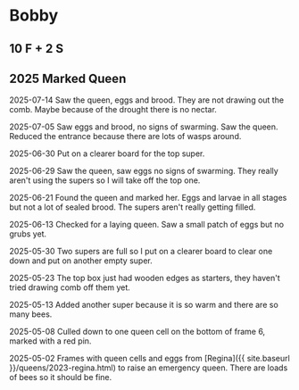# Bobby

## 10 F + 2 S

## 2025 Marked Queen

2025-07-14 Saw the queen, eggs and brood.  They are not drawing out the comb.  Maybe because of the drought there is no nectar.

2025-07-05 Saw eggs and brood, no signs of swarming.  Saw the queen.  Reduced the entrance because there are lots of wasps around.

2025-06-30 Put on a clearer board for the top super.

2025-06-29 Saw the queen, saw eggs no signs of swarming.  They really aren't using the supers so I will take off the top one.

2025-06-21 Found the queen and marked her.  Eggs and larvae in all stages but not a lot of sealed brood.  The supers aren't really getting filled.

2025-06-13 Checked for a laying queen.  Saw a small patch of eggs but no grubs yet.

2025-05-30 Two supers are full so I put on a clearer board to clear one down and put on another empty super.

2025-05-23 The top box just had wooden edges as starters, they haven't tried drawing comb off them yet.

2025-05-13 Added another super because it is so warm and there are so many bees.

2025-05-08 Culled down to one queen cell on the bottom of frame 6, marked with a red pin.

2025-05-02 Frames with queen cells and eggs from [Regina]({{ site.baseurl }}/queens/2023-regina.html) to raise an emergency queen.  There are loads of bees so it should be fine.
